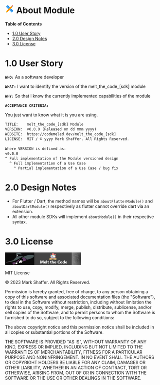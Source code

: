 <h1><img style="height: 30px;" src="../website-nav/icons/icons8-design-48.png" /> About Module</h1>

**Table of Contents**
- [1.0 User Story](#10-user-story)
- [2.0 Design Notes](#20-design-notes)
- [3.0 License](#30-license)

# 1.0 User Story

**`WHO:`** As a software developer

**`WHAT:`** I want to identify the version of the melt_the_code_[sdk] module

**`WHY:`** So that I know the currently implemented capabilities of the module

**`ACCEPTANCE CRITERIA:`**

You just want to know what it is you are using.

```
TITLE:    melt_the_code_[sdk] Module
VERSION:  v0.0.0 (Released on dd mmm yyyy)
WEBSITE:  https://codemeled.dev/melt_the_code_[sdk]
LICENSE:  MIT / © yyyy Mark Shaffer. All Rights Reserved.

Where VERSION is defined as:
v0.0.0
^ Full implementation of the Module versioned design
  ^ Full implementation of a Use Case
    ^ Partial implementation of a Use Case / bug fix
```

# 2.0 Design Notes

- For Flutter / Dart, the method names will be `aboutFlutterModule()` and `aboutDartModule()` respectively as flutter cannot override dart via an extension.
- All other module SDKs will implement `aboutModule()` in their respective syntax.

# 3.0 License

<img style="width: 250px;" src="../website-nav/logos/logo-593x100.png" />

MIT License

© 2023 Mark Shaffer. All Rights Reserved.

Permission is hereby granted, free of charge, to any person obtaining a copy
of this software and associated documentation files (the "Software"), to deal
in the Software without restriction, including without limitation the rights
to use, copy, modify, merge, publish, distribute, sublicense, and/or sell
copies of the Software, and to permit persons to whom the Software is
furnished to do so, subject to the following conditions:

The above copyright notice and this permission notice shall be included in all
copies or substantial portions of the Software.

THE SOFTWARE IS PROVIDED "AS IS", WITHOUT WARRANTY OF ANY KIND, EXPRESS OR
IMPLIED, INCLUDING BUT NOT LIMITED TO THE WARRANTIES OF MERCHANTABILITY,
FITNESS FOR A PARTICULAR PURPOSE AND NONINFRINGEMENT. IN NO EVENT SHALL THE
AUTHORS OR COPYRIGHT HOLDERS BE LIABLE FOR ANY CLAIM, DAMAGES OR OTHER
LIABILITY, WHETHER IN AN ACTION OF CONTRACT, TORT OR OTHERWISE, ARISING FROM,
OUT OF OR IN CONNECTION WITH THE SOFTWARE OR THE USE OR OTHER DEALINGS IN THE SOFTWARE.
